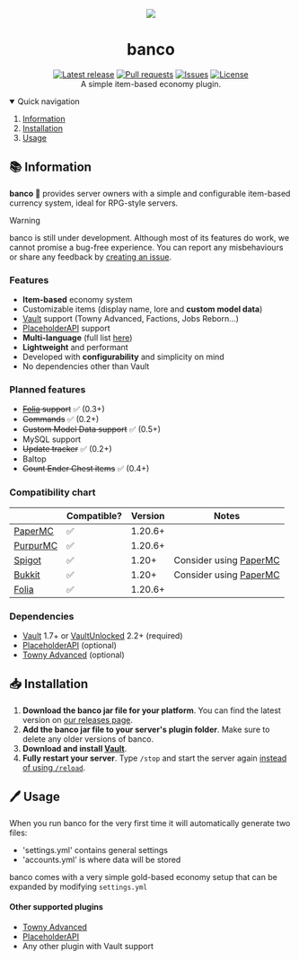 <div align="center">
  <p>
    <img src="https://cdn.modrinth.com/data/OA8LKtim/5ea92cfbacd6ab8f4a0e546d1589f0f95617d19b.webp">
    <h1>banco</h1>
    <a href="https://github.com/myth-MC/banco/releases/latest"><img src="https://img.shields.io/github/v/release/myth-MC/banco" alt="Latest release" /></a>
    <a href="https://github.com/myth-MC/banco/pulls"><img src="https://img.shields.io/github/issues-pr/myth-MC/banco" alt="Pull requests" /></a>
    <a href="https://github.com/myth-MC/banco/issues"><img src="https://img.shields.io/github/issues/myth-MC/banco" alt="Issues" /></a>
    <a href="https://github.com/myth-MC/banco/blob/main/LICENSE"><img src="https://img.shields.io/badge/license-GPL--3.0-blue.svg" alt="License" /></a>
    <br>
    A simple item-based economy plugin.
  </p>
</div>

<details open="open">
  <summary>Quick navigation</summary>
  <ol>
    <li>
      <a href="#information">Information</a>
    </li>
    <li>
      <a href="#installation">Installation</a>
    </li>
    <li>
      <a href="#usage">Usage</a>
    </li>
  </ol>
</details>

<div id="information"></div>

## 📚 Information

**banco 🏦** provides server owners with a simple and configurable item-based currency system, ideal for RPG-style servers.

>[!WARNING]
> banco is still under development. Although most of its features do work, we cannot promise a bug-free experience. You can report any misbehaviours or share any feedback by [creating an issue](https://github.com/myth-MC/banco/issues). 

### Features

* **Item-based** economy system
* Customizable items (display name, lore and **custom model data**)
* [Vault](https://www.spigotmc.org/resources/vault.34315/) support (Towny Advanced, Factions, Jobs Reborn...)
* [PlaceholderAPI](https://www.spigotmc.org/resources/placeholderapi.6245/) support
* **Multi-language** (full list [here](https://docs.mythmc.ovh/banco/administration/translations))
* **Lightweight** and performant
* Developed with **configurability** and simplicity on mind
* No dependencies other than Vault

### Planned features

* ~~[Folia](https://papermc.io/software/folia) support~~ ✅ (0.3+)
* ~~Commands~~ ✅ (0.2+)
* ~~Custom Model Data support~~ ✅ (0.5+)
* MySQL support
* ~~Update tracker~~ ✅ (0.2+)
* Baltop
* ~~Count Ender Chest items~~ ✅ (0.4+)

### Compatibility chart

|                                                         | Compatible? | Version | Notes                                        |
|---------------------------------------------------------|-------------|---------|----------------------------------------------|
| [PaperMC](https://papermc.io/)                          | ✅          | 1.20.6+ |                                              |
| [PurpurMC](https://purpurmc.org/)                       | ✅          | 1.20.6+ |                                              |
| [Spigot](https://www.spigotmc.org)                      | ✅          | 1.20+   | Consider using [PaperMC](https://papermc.io) |
| [Bukkit](https://bukkit.org)                            | ✅          | 1.20+   | Consider using [PaperMC](https://papermc.io) |
| [Folia](https://papermc.io/software/folia)              | ✅          | 1.20.6+ |                                              |

### Dependencies

* [Vault](https://www.spigotmc.org/resources/vault.34315/) 1.7+ or [VaultUnlocked](https://www.spigotmc.org/resources/vaultunlocked.117277/) 2.2+ (required)
* [PlaceholderAPI](https://www.spigotmc.org/resources/placeholderapi.6245/) (optional)
* [Towny Advanced](https://townyadvanced.github.io) (optional)

<div id="installation"></div>

## 📥 Installation

1. **Download the banco jar file for your platform**. You can find the latest version on [our releases page](https://github.com/myth-MC/banco/releases).
2. **Add the banco jar file to your server's plugin folder**. Make sure to delete any older versions of banco.
3. **Download and install [Vault](https://www.spigotmc.org/resources/vault.34315/)**.
4. **Fully restart your server**. Type `/stop` and start the server again [instead of using `/reload`](https://madelinemiller.dev/blog/problem-with-reload/).

<div id="usage"></div>

## 🖊️ Usage

When you run banco for the very first time it will automatically generate two files:
* 'settings.yml' contains general settings
* 'accounts.yml' is where data will be stored

banco comes with a very simple gold-based economy setup that can be expanded by modifying `settings.yml`

#### Other supported plugins

* [Towny Advanced](https://townyadvanced.github.io)
* [PlaceholderAPI](https://www.spigotmc.org/resources/placeholderapi.6245/)
* Any other plugin with Vault support
  
<div id="bugs"></div>
